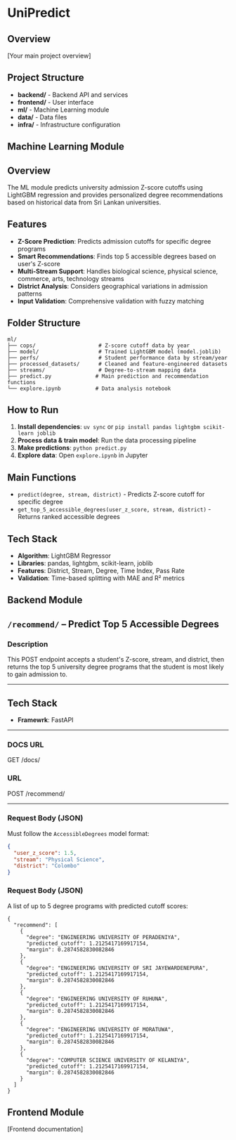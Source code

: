 # UniPredict

## Overview
[Your main project overview]

## Project Structure
- **backend/** - Backend API and services
- **frontend/** - User interface
- **ml/** - Machine Learning module
- **data/** - Data files
- **infra/** - Infrastructure configuration

## Machine Learning Module


## Overview
The ML module predicts university admission Z-score cutoffs using LightGBM regression and provides personalized degree recommendations based on historical data from Sri Lankan universities.

## Features
- **Z-Score Prediction**: Predicts admission cutoffs for specific degree programs
- **Smart Recommendations**: Finds top 5 accessible degrees based on user's Z-score
- **Multi-Stream Support**: Handles biological science, physical science, commerce, arts, technology streams
- **District Analysis**: Considers geographical variations in admission patterns
- **Input Validation**: Comprehensive validation with fuzzy matching

## Folder Structure
```
ml/
├── cops/                    # Z-score cutoff data by year
├── model/                   # Trained LightGBM model (model.joblib)
├── perfs/                   # Student performance data by stream/year
├── processed_datasets/      # Cleaned and feature-engineered datasets
├── streams/                 # Degree-to-stream mapping data
├── predict.py              # Main prediction and recommendation functions
└── explore.ipynb           # Data analysis notebook
```

## How to Run
1. **Install dependencies**: `uv sync` or `pip install pandas lightgbm scikit-learn joblib`
2. **Process data & train model**: Run the data processing pipeline
3. **Make predictions**: `python predict.py`
4. **Explore data**: Open `explore.ipynb` in Jupyter

## Main Functions
- `predict(degree, stream, district)` - Predicts Z-score cutoff for specific degree
- `get_top_5_accessible_degrees(user_z_score, stream, district)` - Returns ranked accessible degrees

## Tech Stack
- **Algorithm**: LightGBM Regressor
- **Libraries**: pandas, lightgbm, scikit-learn, joblib
- **Features**: District, Stream, Degree, Time Index, Pass Rate
- **Validation**: Time-based splitting with MAE and R² metrics

## Backend Module
##  `/recommend/` – Predict Top 5 Accessible Degrees

###  Description

This POST endpoint accepts a student's Z-score, stream, and district, then returns the top 5 university degree programs that the student is most likely to gain admission to.

---
## Tech Stack
- **Framewrk**: FastAPI
---

### DOCS URL
GET /docs/

### URL
POST /recommend/


---

### Request Body (JSON)

Must follow the `AccessibleDegrees` model format:

```json
{
  "user_z_score": 1.5,
  "stream": "Physical Science",
  "district": "Colombo"
} 
```

### Request Body (JSON) 
A list of up to 5 degree programs with predicted cutoff scores:

```
{
  "recommend": [
    {
      "degree": "ENGINEERING UNIVERSITY OF PERADENIYA",
      "predicted_cutoff": 1.2125417169917154,
      "margin": 0.2874582830082846
    },
    {
      "degree": "ENGINEERING UNIVERSITY OF SRI JAYEWARDENEPURA",
      "predicted_cutoff": 1.2125417169917154,
      "margin": 0.2874582830082846
    },
    {
      "degree": "ENGINEERING UNIVERSITY OF RUHUNA",
      "predicted_cutoff": 1.2125417169917154,
      "margin": 0.2874582830082846
    },
    {
      "degree": "ENGINEERING UNIVERSITY OF MORATUWA",
      "predicted_cutoff": 1.2125417169917154,
      "margin": 0.2874582830082846
    },
    {
      "degree": "COMPUTER SCIENCE UNIVERSITY OF KELANIYA",
      "predicted_cutoff": 1.2125417169917154,
      "margin": 0.2874582830082846
    }
  ]
}
```


## Frontend Module  
[Frontend documentation]